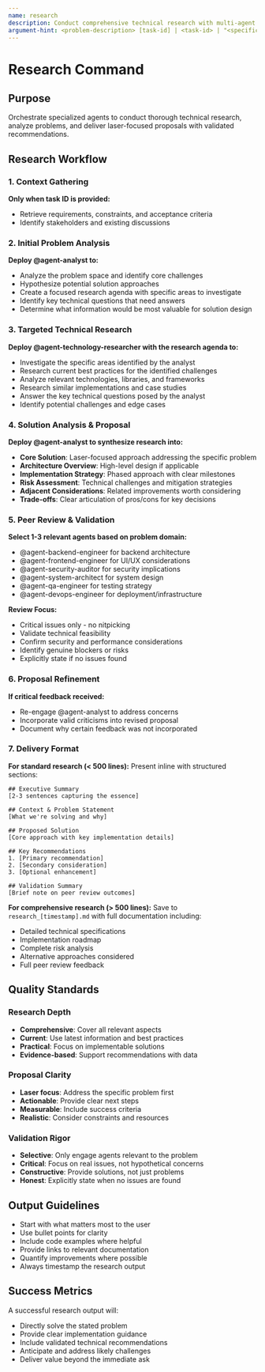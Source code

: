 ```yaml
---
name: research
description: Conduct comprehensive technical research with multi-agent validation and deliver focused, actionable proposals
argument-hint: <problem-description> [task-id] | <task-id> | "<specific-question>"
---
```


# Research Command

## Purpose
Orchestrate specialized agents to conduct thorough technical research, analyze problems, and deliver laser-focused proposals with validated recommendations.

## Research Workflow

### 1. Context Gathering
**Only when task ID is provided:**
- Retrieve requirements, constraints, and acceptance criteria
- Identify stakeholders and existing discussions

### 2. Initial Problem Analysis
**Deploy @agent-analyst to:**
- Analyze the problem space and identify core challenges
- Hypothesize potential solution approaches
- Create a focused research agenda with specific areas to investigate
- Identify key technical questions that need answers
- Determine what information would be most valuable for solution design

### 3. Targeted Technical Research
**Deploy @agent-technology-researcher with the research agenda to:**
- Investigate the specific areas identified by the analyst
- Research current best practices for the identified challenges
- Analyze relevant technologies, libraries, and frameworks
- Research similar implementations and case studies
- Answer the key technical questions posed by the analyst
- Identify potential challenges and edge cases

### 4. Solution Analysis & Proposal
**Deploy @agent-analyst to synthesize research into:**
- **Core Solution**: Laser-focused approach addressing the specific problem
- **Architecture Overview**: High-level design if applicable
- **Implementation Strategy**: Phased approach with clear milestones
- **Risk Assessment**: Technical challenges and mitigation strategies
- **Adjacent Considerations**: Related improvements worth considering
- **Trade-offs**: Clear articulation of pros/cons for key decisions

### 5. Peer Review & Validation
**Select 1-3 relevant agents based on problem domain:**
- @agent-backend-engineer for backend architecture
- @agent-frontend-engineer for UI/UX considerations  
- @agent-security-auditor for security implications
- @agent-system-architect for system design
- @agent-qa-engineer for testing strategy
- @agent-devops-engineer for deployment/infrastructure

**Review Focus:**
- Critical issues only - no nitpicking
- Validate technical feasibility
- Confirm security and performance considerations
- Identify genuine blockers or risks
- Explicitly state if no issues found

### 6. Proposal Refinement
**If critical feedback received:**
- Re-engage @agent-analyst to address concerns
- Incorporate valid criticisms into revised proposal
- Document why certain feedback was not incorporated

### 7. Delivery Format

**For standard research (< 500 lines):**
Present inline with structured sections:
```
## Executive Summary
[2-3 sentences capturing the essence]

## Context & Problem Statement
[What we're solving and why]

## Proposed Solution
[Core approach with key implementation details]

## Key Recommendations
1. [Primary recommendation]
2. [Secondary consideration]
3. [Optional enhancement]

## Validation Summary
[Brief note on peer review outcomes]
```

**For comprehensive research (> 500 lines):**
Save to `research_[timestamp].md` with full documentation including:
- Detailed technical specifications
- Implementation roadmap
- Complete risk analysis
- Alternative approaches considered
- Full peer review feedback

## Quality Standards

### Research Depth
- **Comprehensive**: Cover all relevant aspects
- **Current**: Use latest information and best practices
- **Practical**: Focus on implementable solutions
- **Evidence-based**: Support recommendations with data

### Proposal Clarity
- **Laser focus**: Address the specific problem first
- **Actionable**: Provide clear next steps
- **Measurable**: Include success criteria
- **Realistic**: Consider constraints and resources

### Validation Rigor
- **Selective**: Only engage agents relevant to the problem
- **Critical**: Focus on real issues, not hypothetical concerns
- **Constructive**: Provide solutions, not just problems
- **Honest**: Explicitly state when no issues are found

## Output Guidelines
- Start with what matters most to the user
- Use bullet points for clarity
- Include code examples where helpful
- Provide links to relevant documentation
- Quantify improvements where possible
- Always timestamp the research output

## Success Metrics
A successful research output will:
- Directly solve the stated problem
- Provide clear implementation guidance
- Include validated technical recommendations
- Anticipate and address likely challenges
- Deliver value beyond the immediate ask